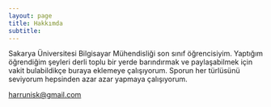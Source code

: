 ```yaml
---
layout: page
title: Hakkımda
subtitle: 
---
```


Sakarya Üniversitesi Bilgisayar Mühendisliği son sınıf öğrencisiyim. Yaptığım öğrendiğim şeyleri derli toplu bir yerde barındırmak ve paylaşabilmek için vakit bulabildikçe buraya eklemeye çalışıyorum. Sporun her türlüsünü seviyorum hepsinden azar azar yapmaya çalışıyorum.

harrunisk@gmail.com


